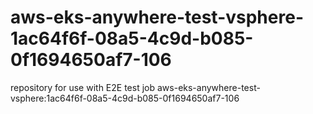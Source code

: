 # aws-eks-anywhere-test-vsphere-1ac64f6f-08a5-4c9d-b085-0f1694650af7-106
repository for use with E2E test job aws-eks-anywhere-test-vsphere:1ac64f6f-08a5-4c9d-b085-0f1694650af7-106
